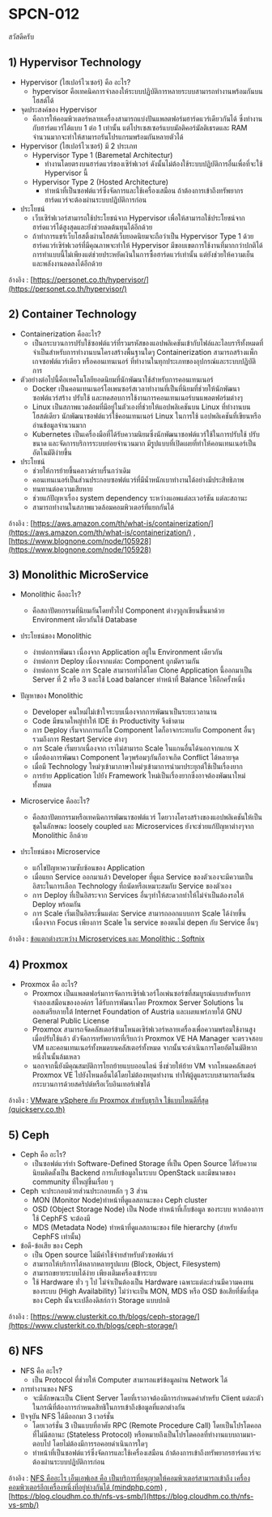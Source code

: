 # SPCN-012
สวัสดีครับ

## 1) Hypervisor Technology
- Hypervisor (ไฮเปอร์ไวเซอร์) คือ อะไร?
    - hypervisor คือเทคนิคการจำลองให้ระบบปฏิบัติการหลายระบบสามารถทำงานพร้อมกันบนโฮสต์ได้ 
- จุดประสงค์ของ Hypervisor
    - คือการให้คอมพิวเตอร์หลายเครื่องสามารถแบ่งปันแพลตฟอร์มฮาร์ดแวร์เดียวกันได้ ซึ่งทำงานกับฮาร์ดแวร์ได้แบบ 1 ต่อ 1 เท่านั้น แต่โปรเซสเซอร์แบบมัลติคอร์มัลติเธรดและ RAM จำนวนมากจะทำให้สามารถรันโปรแกรมพร้อมกันหลายตัวได้
- Hypervisor (ไฮเปอร์ไวเซอร์) มี 2 ประเภท
    - Hypervisor Type 1 (Baremetal Architectur)
      - ทำงานโดยตรงบนฮาร์ดแวร์ของเซิร์ฟเวอร์ ดังนั้นไม่ต้องใช้ระบบปฏิบัติการอื่นเพื่อที่จะใช้ Hypervisor นี้
    - Hypervisor Type 2 (Hosted Architecture)
      - ทำหน้าที่เป็นซอฟต์แวร์ซึ่งจัดการและใช้เครื่องเสมือน ถ้าต้องการเข้าถึงทรัพยากรฮาร์ดแวร์จะต้องผ่านระบบปฏิบัติการก่อน
- ประโยชน์
    - เว็บเซิร์ฟเวอร์สามารถใช้ประโยชน์จาก Hypervisor เพื่อให้สามารถใช้ประโยชน์จากฮาร์ดแวร์ได้สูงสุดและยังช่วยลดต้นทุนได้อีกด้วย
    - ถ้าทำการแชร์เว็บโฮสติ้งผ่านโฮสต์เว็บยอดนิยมจะถือว่าเป็น Hypervisor Type 1 ด้วยฮาร์ดแวร์เซิร์ฟเวอร์ที่มีคุณภาพจะทำให้ Hypervisor มีขอบเขตการใช้งานที่มากกว่าปกติได้ การทำแบบนี้ไม่เพียงแต่ช่วยประหยัดเงินในการซื้อฮาร์ดแวร์เท่านั้น แต่ยังช่วยให้ความเย็นและพลังงานลดลงได้อีกด้วย
    
อ้างอิง : [https://personet.co.th/hypervisor/](https://personet.co.th/hypervisor/)

## 2) Container Technology
- Containerization คืออะไร?
    -  เป็นกระบวนการปรับใช้ซอฟต์แวร์ที่รวมรหัสของแอปพลิเคชันเข้ากับไฟล์และไลบรารีทั้งหมดที่จำเป็นสำหรับการทำงานบนโครงสร้างพื้นฐานใดๆ Containerization สามารถสร้างแพ็กเกจซอฟต์แวร์เดียว หรือคอนเทนเนอร์ ที่ทำงานในทุกประเภทของอุปกรณ์และระบบปฏิบัติการ
- ตัวอย่างต่อไปนี้คือเทคโนโลยียอดนิยมที่นักพัฒนาใช้สำหรับการคอนเทนเนอร์
    - Docker เป็นคอนเทนเนอร์โอเพนซอร์สเวลาทำงานที่เป็นที่นิยมที่ช่วยให้นักพัฒนาซอฟต์แวร์สร้าง ปรับใช้ และทดสอบการใช้งานการคอนเทนเนอร์บนแพลตฟอร์มต่างๆ
    - Linux เป็นสภาพแวดล้อมที่มีอยู่ในตัวเองที่ช่วยให้แอปพลิเคชันบน Linux ที่ทำงานบนโฮสต์เดียว นักพัฒนาซอฟต์แวร์ใช้คอนเทนเนอร์ Linux ในการใช้ แอปพลิเคชันที่เขียนหรืออ่านข้อมูลจำนวนมาก
    - Kubernetes เป็นเครื่องมือที่ได้รับความนิยมซึ่งนักพัฒนาซอฟต์แวร์ใช้ในการปรับใช้ ปรับขนาด และจัดการบริการระบบย่อยจำนวนมาก มีรูปแบบที่เปิดเผยที่ทำให้คอนเทนเนอร์เป็นอัตโนมัติง่ายขึ้น
- ประโยชน์
    - ช่วยให้การย้ายขึ้นคลาวด์ราบรื่นกว่าเดิม
    - คอนเทนเนอร์เป็นส่วนประกอบซอฟต์แวร์ที่มีน้ำหนักเบาทำงานได้อย่างมีประสิทธิภาพ
    - ทนทานต่อความเสียหาย
    - ช่วยแก้ปัญหาเรื่อง system dependency ระหว่างแอพแต่ละเวอร์ชัน แต่ละสถานะ
    - สามารถทำงานในสภาพแวดล้อมคอมพิวเตอร์ที่แยกกันได้
    
อ้างอิง : [https://aws.amazon.com/th/what-is/containerization/](https://aws.amazon.com/th/what-is/containerization/) , [https://www.blognone.com/node/105928](https://www.blognone.com/node/105928)

## 3) Monolithic MicroService
- Monolithic คืออะไร?
	- คือสถาปัตยกรรมที่นิยมกันโดยทั่วไป Component ต่างๆถูกเขียนขึ้นมาด้วย Environment เดียวกันใช้ Database
- ประโยชน์ของ Monolithic
	- ง่ายต่อการพัฒนา เนื่องจาก Application อยู่ใน Environment เดียวกัน
	- ง่ายต่อการ Deploy เนื่องจากแต่ละ Component ถูกมัดรวมกัน
	- ง่ายต่อการ Scale การ Scale สามารถทำได้โดย Clone Application นี้ออกมาเป็น Server ที่ 2 หรือ 3 และใช้ Load balancer ทำหน้าที่ Balance ให้อีกครั้งหนึ่ง
- ปัญหาของ Monolithic
	- Developer คนใหม่ไม่เข้าใจระบบเนื่องจากการพัฒนาเป็นระยะเวลานาน
	- Code มีขนาดใหญ่ทำให้ IDE ช้า Productivity จึงช้าตาม
	- การ Deploy เริ่มจากการแก้ไข Component ใดก็อาจกระทบกับ Component อื่นๆรวมถึงการ Restart Service ต่างๆ
	- การ Scale เริ่มยากเนื่องจาก เราไม่สามารถ Scale ในแกนอื่นได้นอกจากแกน X
	- เมื่อต้องการพัฒนา Component ใดๆพร้อมๆกันก็อาจเกิด Conflict ได้หลายจุด
	- เมื่อมี Technology ใหม่ๆเข้ามาภาษาใหม่ๆเข้ามาการนำมาประยุกต์ใช้เป็นเรื่องยาก
	- การย้าย Application ไปยัง Framework ใหม่เป็นเรื่องยากซึ่งอาจต้องพัฒนาใหม่ทั้งหมด

- Microservice คืออะไร?
	- คือสถาปัตยกรรมหรือเทคนิคการพัฒนาซอฟต์แวร์ โดยวางโครงสร้างของแอปพลิเคชันให้เป็นชุดในลักษณะ loosely coupled และ Microservices ยังจะช่วยแก้ปัญหาต่างๆจาก Monolithic อีกด้วย
- ประโยชน์ของ Microservice
	- แก้ไขปัญหาความซับซ้อนของ Application
	- เมื่อแยก Service ออกมาแล้ว Developer ที่ดูแล Service ของตัวเองจะมีความเป็นอิสระในการเลือก Technology ที่ถนัดหรือเหมาะสมกับ Service ของตัวเอง
	- การ Deploy ที่เป็นอิสระจาก Services อื่นๆทำให้สะดวกทำให้ไม่จำเป็นต้องรอให้ Deploy พร้อมกัน
	- การ Scale เริ่มเป็นอิสระขึ้นแต่ละ Service สามารถออกแบบการ Scale ได้ง่ายขึ้นเนื่องจาก Focus เพียงการ Scale ใน service ของตนไม่ depen กับ Service อื่นๆ
	
อ้างอิง : [ข้อแตกต่างระหว่าง Microservices และ Monolithic : Softnix](https://www.softnix.co.th/2018/07/13/%E0%B8%82%E0%B9%89%E0%B8%AD%E0%B9%81%E0%B8%95%E0%B8%81%E0%B8%95%E0%B9%88%E0%B8%B2%E0%B8%87%E0%B8%A3%E0%B8%B0%E0%B8%AB%E0%B8%A7%E0%B9%88%E0%B8%B2%E0%B8%87-microservices-%E0%B9%81%E0%B8%A5%E0%B8%B0-mono/)

## 4) Proxmox
- Proxmox คือ อะไร?
    - Proxmox เป็นแพลตฟอร์มการจัดการเซิร์ฟเวอร์โอเพ่นซอร์ซที่สมบูรณ์แบบสำหรับการจำลองเสมือนขององค์กร ได้รับการพัฒนาโดย Proxmox Server Solutions ในออสเตรียภายใต้ Internet Foundation of Austria และเผยแพร่ภายใต้ GNU General Public License
    - Proxmox สามารถจัดคลัสเตอร์ข้ามโหนดเซิร์ฟเวอร์หลายเครื่องเพื่อความพร้อมใช้งานสูง เมื่อปรับใช้แล้ว ตัวจัดการทรัพยากรที่เรียกว่า Proxmox VE HA Manager จะตรวจสอบ VM และคอนเทนเนอร์ทั้งหมดบนคลัสเตอร์ทั้งหมด จากนั้นจะดำเนินการโดยอัตโนมัติหากหนึ่งในนั้นล้มเหลว
    - นอกจากนี้ยังมีคุณสมบัติการโยกย้ายแบบออนไลน์ ซึ่งช่วยให้ย้าย VM จากโหนดคลัสเตอร์ Proxmox VE ไปยังโหนดอื่นได้โดยไม่ต้องหยุดทำงาน ทำให้ผู้ดูแลระบบสามารถเริ่มต้นกระบวนการด้วยสคริปต์หรือเว็บอินเทอร์เฟซได้

อ้างอิง : [VMware vSphere กับ Proxmox สำหรับธุรกิจ ใช้แบบไหนดีที่สุด (quickserv.co.th)](https://www.quickserv.co.th/knowledge-base/technology/VMware-vSphere-%e0%b8%81%e0%b8%b1%e0%b8%9a-Proxmox-%e0%b8%aa%e0%b8%b3%e0%b8%ab%e0%b8%a3%e0%b8%b1%e0%b8%9a%e0%b8%98%e0%b8%b8%e0%b8%a3%e0%b8%81%e0%b8%b4%e0%b8%88-%e0%b9%83%e0%b8%8a%e0%b9%89%e0%b9%81%e0%b8%9a%e0%b8%9a%e0%b9%84%e0%b8%ab%e0%b8%99%e0%b8%94%e0%b8%b5%e0%b8%97%e0%b8%b5%e0%b9%88%e0%b8%aa%e0%b8%b8%e0%b8%94/)

## 5) Ceph
- Ceph คือ อะไร?
    - เป็นซอฟต์แวร์ทำ Software-Defined Storage ที่เป็น Open Source ได้รับความนิยมติดตั้งเป็น Backend การเก็บข้อมูลในระบบ OpenStack และมีขนาดของ community ที่ใหญ่ขึ้นเรื่อย ๆ
- Ceph จะประกอบด้วยส่วนประกอบหลัก ๆ 3 ส่วน
	- MON (Monitor Node)ทำหน้าที่ดูแลสถานะของ Ceph cluster
	- OSD (Object Storage Node) เป็น Node ทำหน้าที่เก็บข้อมูล ของระบบ หากต้องการใช้ CephFS จะต้องมี	
    - MDS (Metadata Node) ทำหน้าที่ดูแลสถานะของ file hierarchy (สำหรับ CephFS เท่านั้น)
- ข้อดี-ข้อเสีย ของ Ceph
	- เป็น Open source ไม่มีค่าใช้จ่ายสำหรับตัวซอฟต์แวร์
	- สามารถให้บริการได้หลากหลายรูปแบบ (Block, Object, Filesystem)
	- สามารถขยายระบบได้ง่าย เพียงเติมเครื่องเข้าระบบ
	- ใช้ Hardware ทั่ว ๆ ไป ไม่จำเป็นต้องเป็น Hardware เฉพาะแต่ละส่วนมีความคงทนของระบบ (High Availability) ไม่ว่าจะเป็น MON, MDS หรือ OSD
ข้อเสียที่ชัดที่สุดของ Ceph นั้นจะเปลืองดิสก์กว่า Storage แบบปกติ

อ้างอิง : [https://www.clusterkit.co.th/blogs/ceph-storage/](https://www.clusterkit.co.th/blogs/ceph-storage/)

## 6) NFS
- NFS คือ อะไร?
    - เป็น Protocol ที่ช่วยให้ Computer สามารถแชร์ข้อมูลผ่าน Network ได้
- การทำงานของ NFS
	- จะมีลักษณะเป็น Client Server โดยที่เราอาจต้องมีการกำหนดค่าสำหรับ Client แต่ละตัวในกรณีที่ต้องการกำหนดสิทธิในการเข้าถึงข้อมูลที่แตกต่างกัน
- ปัจจุบัน NFS ได้มีออกมา 3 เวอร์ชั่น
	- โดยเวอร์ชั่น 3 เป็นแบบที่อาศัย RPC (Remote Procedure Call) โดยเป็นโปรโตคอลที่ไม่มีสถานะ (Stateless Protocol) หรือหมายถึงเป็นโปรโตคอลที่ทำงานแบบถามมา-ตอบไป โดยไม่ต้องมีการรอคอยดำเนินการใดๆ	
    - ทำหน้าที่เป็นซอฟต์แวร์ซึ่งจัดการและใช้เครื่องเสมือน ถ้าต้องการเข้าถึงทรัพยากรฮาร์ดแวร์จะต้องผ่านระบบปฏิบัติการก่อน
    
อ้างอิง : [NFS คืออะไร เอ็นเอฟเอส คือ เป็นบริการที่อนุญาตให้คอมพิวเตอร์สามารถเข้าถึง เครื่องคอมพิวเตอร์อีกเครื่องหนึ่งที่อยู่ห่างกันได้ (mindphp.com)](https://www.mindphp.com/%E0%B8%84%E0%B8%B9%E0%B9%88%E0%B8%A1%E0%B8%B7%E0%B8%AD/73-%E0%B8%84%E0%B8%B7%E0%B8%AD%E0%B8%AD%E0%B8%B0%E0%B9%84%E0%B8%A3/2170-nfs-%E0%B8%84%E0%B8%B7%E0%B8%AD%E0%B8%AD%E0%B8%B0%E0%B9%84%E0%B8%A3.html) , [https://blog.cloudhm.co.th/nfs-vs-smb/](https://blog.cloudhm.co.th/nfs-vs-smb/)

